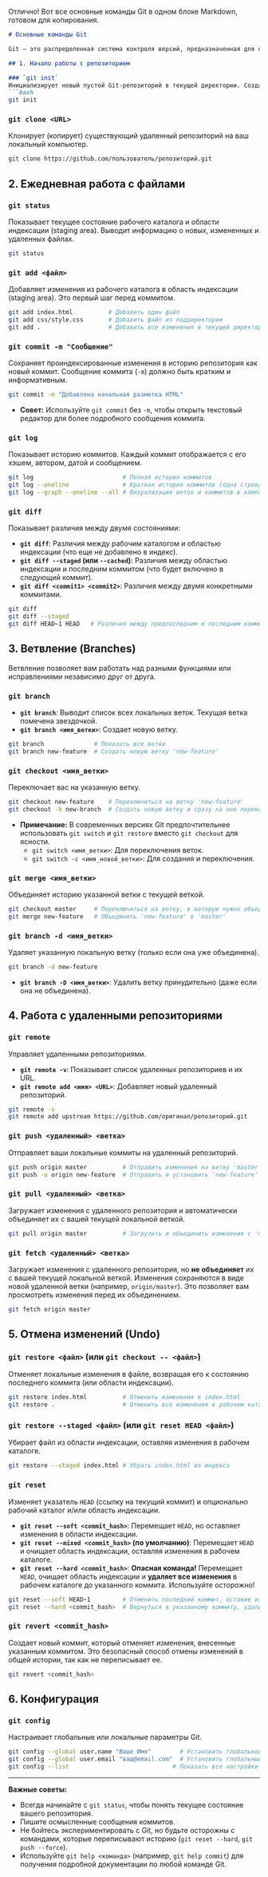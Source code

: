Отлично! Вот все основные команды Git в одном блоке Markdown, готовом для копирования.

```markdown
# Основные команды Git

Git — это распределенная система контроля версий, предназначенная для отслеживания изменений в исходном коде во время разработки программного обеспечения. Она помогает командам разработчиков сотрудничать и вести историю изменений.

## 1. Начало работы с репозиторием

### `git init`
Инициализирует новый пустой Git-репозиторий в текущей директории. Создает скрытую папку `.git/`.
```bash
git init
```

### `git clone <URL>`
Клонирует (копирует) существующий удаленный репозиторий на ваш локальный компьютер.
```bash
git clone https://github.com/пользователь/репозиторий.git
```

## 2. Ежедневная работа с файлами

### `git status`
Показывает текущее состояние рабочего каталога и области индексации (staging area). Выводит информацию о новых, измененных и удаленных файлах.
```bash
git status
```

### `git add <файл>`
Добавляет изменения из рабочего каталога в область индексации (staging area). Это первый шаг перед коммитом.
```bash
git add index.html          # Добавить один файл
git add css/style.css       # Добавить файл из поддиректории
git add .                   # Добавить все изменения в текущей директории и поддиректориях
```

### `git commit -m "Сообщение"`
Сохраняет проиндексированные изменения в историю репозитория как новый коммит. Сообщение коммита (`-m`) должно быть кратким и информативным.
```bash
git commit -m "Добавлена начальная разметка HTML"
```
*   **Совет:** Используйте `git commit` без `-m`, чтобы открыть текстовый редактор для более подробного сообщения коммита.

### `git log`
Показывает историю коммитов. Каждый коммит отображается с его хэшем, автором, датой и сообщением.
```bash
git log                         # Полная история коммитов
git log --oneline               # Краткая история коммитов (одна строка на коммит)
git log --graph --oneline --all # Визуализация веток и коммитов в компактном виде
```

### `git diff`
Показывает различия между двумя состояниями:
*   **`git diff`**: Различия между рабочим каталогом и областью индексации (что еще не добавлено в индекс).
*   **`git diff --staged` (или `--cached`)**: Различия между областью индексации и последним коммитом (что будет включено в следующий коммит).
*   **`git diff <commit1> <commit2>`**: Различия между двумя конкретными коммитами.
```bash
git diff
git diff --staged
git diff HEAD~1 HEAD   # Различия между предпоследним и последним коммитом
```

## 3. Ветвление (Branches)

Ветвление позволяет вам работать над разными функциями или исправлениями независимо друг от друга.

### `git branch`
*   **`git branch`**: Выводит список всех локальных веток. Текущая ветка помечена звездочкой.
*   **`git branch <имя_ветки>`**: Создает новую ветку.
```bash
git branch              # Показать все ветки
git branch new-feature  # Создать новую ветку 'new-feature'
```

### `git checkout <имя_ветки>`
Переключает вас на указанную ветку.
```bash
git checkout new-feature    # Переключиться на ветку 'new-feature'
git checkout -b new-branch  # Создать новую ветку и сразу на нее переключиться
```
*   **Примечание:** В современных версиях Git предпочтительнее использовать `git switch` и `git restore` вместо `git checkout` для ясности.
    *   `git switch <имя_ветки>`: Для переключения веток.
    *   `git switch -c <имя_новой_ветки>`: Для создания и переключения.

### `git merge <имя_ветки>`
Объединяет историю указанной ветки с текущей веткой.
```bash
git checkout master     # Переключиться на ветку, в которую нужно объединить
git merge new-feature   # Объединить 'new-feature' в 'master'
```

### `git branch -d <имя_ветки>`
Удаляет указанную локальную ветку (только если она уже объединена).
```bash
git branch -d new-feature
```
*   **`git branch -D <имя_ветки>`**: Удалить ветку принудительно (даже если она не объединена).

## 4. Работа с удаленными репозиториями

### `git remote`
Управляет удаленными репозиториями.
*   **`git remote -v`**: Показывает список удаленных репозиториев и их URL.
*   **`git remote add <имя> <URL>`**: Добавляет новый удаленный репозиторий.
```bash
git remote -v
git remote add upstream https://github.com/оригинал/репозиторий.git
```

### `git push <удаленный> <ветка>`
Отправляет ваши локальные коммиты на удаленный репозиторий.
```bash
git push origin master          # Отправить изменения на ветку 'master' удаленного репозитория 'origin'
git push -u origin new-feature  # Отправить и установить 'new-feature' как отслеживаемую ветку (для удобства последующих push/pull)
```

### `git pull <удаленный> <ветка>`
Загружает изменения с удаленного репозитория и автоматически объединяет их с вашей текущей локальной веткой.
```bash
git pull origin master          # Загрузить и объединить изменения с 'master' из 'origin'
```

### `git fetch <удаленный> <ветка>`
Загружает изменения с удаленного репозитория, но **не объединяет** их с вашей текущей локальной веткой. Изменения сохраняются в виде новой удаленной ветки (например, `origin/master`). Это позволяет вам просмотреть изменения перед их объединением.
```bash
git fetch origin master
```

## 5. Отмена изменений (Undo)

### `git restore <файл>` (или `git checkout -- <файл>`)
Отменяет локальные изменения в файле, возвращая его к состоянию последнего коммита (или области индексации).
```bash
git restore index.html          # Отменить изменения в index.html
git restore .                   # Отменить все изменения в рабочем каталоге
```

### `git restore --staged <файл>` (или `git reset HEAD <файл>`)
Убирает файл из области индексации, оставляя изменения в рабочем каталоге.
```bash
git restore --staged index.html # Убрать index.html из индекса
```

### `git reset`
Изменяет указатель `HEAD` (ссылку на текущий коммит) и опционально рабочий каталог и/или область индексации.
*   **`git reset --soft <commit_hash>`**: Перемещает `HEAD`, но оставляет изменения в области индексации.
*   **`git reset --mixed <commit_hash>` (по умолчанию)**: Перемещает `HEAD` и очищает область индексации, оставляя изменения в рабочем каталоге.
*   **`git reset --hard <commit_hash>`**: **Опасная команда!** Перемещает `HEAD`, очищает область индексации и **удаляет все изменения** в рабочем каталоге до указанного коммита. Используйте осторожно!
```bash
git reset --soft HEAD~1         # Отменить последний коммит, оставив изменения в индексе
git reset --hard <commit_hash>  # Вернуться к указанному коммиту, удалив все последующие изменения
```

### `git revert <commit_hash>`
Создает новый коммит, который отменяет изменения, внесенные указанным коммитом. Это безопасный способ отмены изменений в общей истории, так как не переписывает ее.
```bash
git revert <commit_hash>
```

## 6. Конфигурация

### `git config`
Настраивает глобальные или локальные параметры Git.
```bash
git config --global user.name "Ваше Имя"        # Установить глобальное имя пользователя
git config --global user.email "ваш@email.com"  # Установить глобальный email пользователя
git config --list                             # Показать все настройки Git
```

---

**Важные советы:**
*   Всегда начинайте с `git status`, чтобы понять текущее состояние вашего репозитория.
*   Пишите осмысленные сообщения коммитов.
*   Не бойтесь экспериментировать с Git, но будьте осторожны с командами, которые переписывают историю (`git reset --hard`, `git push --force`).
*   Используйте `git help <команда>` (например, `git help commit`) для получения подробной документации по любой команде Git.
```